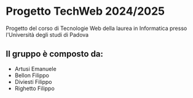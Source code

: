# Progetto TechWeb 2024/2025
Progetto del corso di Tecnologie Web della laurea in Informatica presso l'Università degli studi di Padova
## Il gruppo è composto da:
- Artusi Emanuele
- Bellon Filippo
- Diviesti Filippo
- Righetto Filippo
